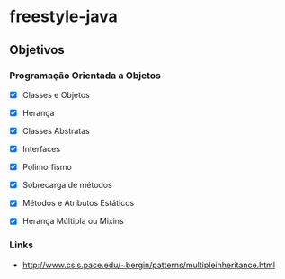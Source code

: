 # freestyle-java

## Objetivos

### Programação Orientada a Objetos
- [X] Classes e Objetos
- [X] Herança
- [X] Classes Abstratas
- [X] Interfaces 
- [X] Polimorfismo
- [X] Sobrecarga de métodos
- [X] Métodos e Atributos Estáticos
- [X] Herança Múltipla ou Mixins


### Links

- http://www.csis.pace.edu/~bergin/patterns/multipleinheritance.html